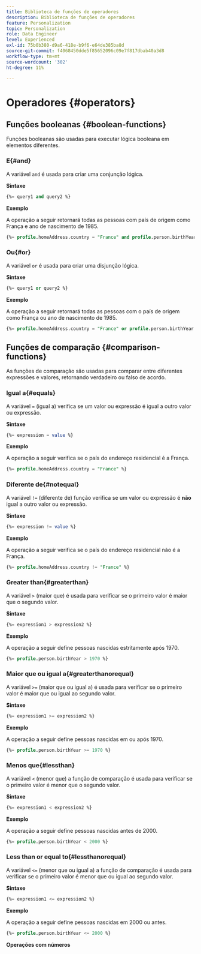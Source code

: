 ```yaml
---
title: Biblioteca de funções de operadores
description: Biblioteca de funções de operadores
feature: Personalization
topic: Personalization
role: Data Engineer
level: Experienced
exl-id: 75b0b380-d9a6-418e-b9f6-e64de385ba8d
source-git-commit: f4068450dde5f85652096c09e7f817dbab40a3d8
workflow-type: tm+mt
source-wordcount: '302'
ht-degree: 11%

---
```


# Operadores {#operators}

## Funções booleanas {#boolean-functions}

Funções booleanas são usadas para executar lógica booleana em elementos diferentes.

### E{#and}

A variável `and` é usada para criar uma conjunção lógica.

**Sintaxe**

```sql
{%= query1 and query2 %}
```

**Exemplo**

A operação a seguir retornará todas as pessoas com país de origem como França e ano de nascimento de 1985.

```sql
{%= profile.homeAddress.country = "France" and profile.person.birthYear = 1985 %}
```

### Ou{#or}

A variável `or` é usada para criar uma disjunção lógica.

**Sintaxe**

```sql
{%= query1 or query2 %}
```

**Exemplo**

A operação a seguir retornará todas as pessoas com o país de origem como França ou ano de nascimento de 1985.

```sql
{%= profile.homeAddress.country = "France" or profile.person.birthYear = 1985 %}
```

<!--
## Not{#not}

The `not` (or `!`) function is used to create a logical negation.

**Syntax**

```sql
not ({QUERY})
!({QUERY})
```

**Example**

The following operation will return all people who do not have their home country as Canada.

```sql
not (homeAddress.countryISO = "CA")
```
-->

## Funções de comparação {#comparison-functions}

As funções de comparação são usadas para comparar entre diferentes expressões e valores, retornando verdadeiro ou falso de acordo.

### Igual a{#equals}

A variável `=` (igual a) verifica se um valor ou expressão é igual a outro valor ou expressão.

**Sintaxe**

```sql
{%= expression = value %}
```

**Exemplo**

A operação a seguir verifica se o país do endereço residencial é a França.

```sql
{%= profile.homeAddress.country = "France" %}
```

### Diferente de{#notequal}

A variável `!=` (diferente de) função verifica se um valor ou expressão é **não** igual a outro valor ou expressão.

**Sintaxe**

```sql
{%= expression != value %}
```

**Exemplo**

A operação a seguir verifica se o país do endereço residencial não é a França.

```sql
{%= profile.homeAddress.country != "France" %}
```

### Greater than{#greaterthan}

A variável `>` (maior que) é usada para verificar se o primeiro valor é maior que o segundo valor.

**Sintaxe**

```sql
{%= expression1 > expression2 %}
```

**Exemplo**

A operação a seguir define pessoas nascidas estritamente após 1970.

```sql
{%= profile.person.birthYear > 1970 %}
```

### Maior que ou igual a{#greaterthanorequal}

A variável `>=` (maior que ou igual a) é usada para verificar se o primeiro valor é maior que ou igual ao segundo valor.

**Sintaxe**

```sql
{%= expression1 >= expression2 %}
```

**Exemplo**

A operação a seguir define pessoas nascidas em ou após 1970.

```sql
{%= profile.person.birthYear >= 1970 %}
```

### Menos que{#lessthan}

A variável `<` (menor que) a função de comparação é usada para verificar se o primeiro valor é menor que o segundo valor.

**Sintaxe**

```sql
{%= expression1 < expression2 %}
```

**Exemplo**

A operação a seguir define pessoas nascidas antes de 2000.

```sql
{%= profile.person.birthYear < 2000 %}
```

### Less than or equal to{#lessthanorequal}

A variável `<=` (menor que ou igual a) a função de comparação é usada para verificar se o primeiro valor é menor que ou igual ao segundo valor.

**Sintaxe**

```sql
{%= expression1 <= expression2 %}
```

**Exemplo**

A operação a seguir define pessoas nascidas em 2000 ou antes.

```sql
{%= profile.person.birthYear <= 2000 %}
```

**Operações com números**

